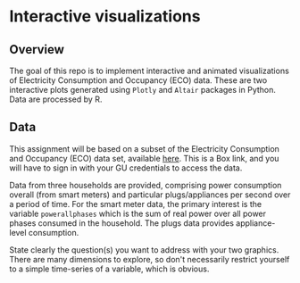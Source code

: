 # Interactive visualizations

## Overview

The goal of this repo is to implement interactive and animated visualizations of Electricity Consumption and Occupancy (ECO) data. These are two interactive plots generated using `Plotly` and `Altair` packages in Python. Data are processed by R. 

## Data

This assignment will be based on a subset of the Electricity Consumption and Occupancy (ECO) data set, available [here](https://georgetown.box.com/s/kylbd32l3shrlhyrphkh93nxovtvttsy). This is a Box link, and you will have to sign in with your GU credentials to access the data.

Data from three households are provided, comprising  power consumption overall (from smart meters) and particular plugs/appliances per second over a period of time. For the smart meter data, the primary interest is the variable `powerallphases` which is the sum of real power over all power phases consumed in the household. The plugs data provides appliance-level consumption. 

State clearly the question(s) you want to address with your two graphics. There are many dimensions to explore, so don't necessarily restrict yourself to a simple time-series of a variable, which is obvious. 



